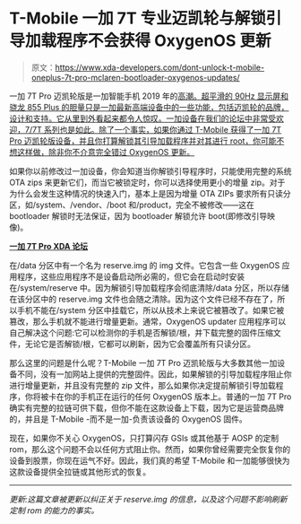 # T-Mobile 一加 7T 专业迈凯轮与解锁引导加载程序不会获得 OxygenOS 更新

> 原文：<https://www.xda-developers.com/dont-unlock-t-mobile-oneplus-7t-pro-mclaren-bootloader-oxygenos-updates/>

一加 7T Pro 迈凯轮版是一加智能手机 2019 年的[高潮。超平滑的 90Hz 显示屏和骁龙 855 Plus 的胆量只是一加最新高端设备中的一些功能，包括迈凯轮的品牌，设计和支持。它从里到外看起来都令人惊叹。一加设备在我们的论坛中非常受欢迎，7/7T 系列也是如此。除了一个事实，如果你通过 T-Mobile 获得了一加 7T Pro 迈凯轮版设备，并且你打算解锁其引导加载程序并对其进行 root，你可能不想这样做，除非你不介意完全错过 OxygenOS 更新。](https://www.xda-developers.com/oneplus-7t-pro-mclaren-edition-5g-t-mobile/)

如果你以前修改过一加设备，你会知道当你解锁引导程序时，只能使用完整的系统 OTA zips 来更新它们，而当它被锁定时，你可以选择使用更小的增量 zip。对于为什么会发生这种情况的快速入门，基本上是因为增量 OTA ZIPs 要求所有只读分区，如/system、/vendor、/boot 和/product，完全不被修改——这在 bootloader 解锁时无法保证，因为 bootloader 解锁允许 boot(即修改引导映像)。

**[一加 7T Pro XDA 论坛](https://forum.xda-developers.com/7t-pro)**

在/data 分区中有一个名为 reserve.img 的 img 文件。它包含一些 OxygenOS 应用程序，这些应用程序不是设备启动所必需的，但它会在启动时安装在/system/reserve 中。因为解锁引导加载程序会彻底清除/data 分区，所以存储在该分区中的 reserve.img 文件也会随之清除。因为这个文件已经不存在了，所以手机不能在/system 分区中挂载它，所以从技术上来说它被篡改了。如果它被篡改，那么手机就不能进行增量更新。通常，OxygenOS updater 应用程序可以自己解决这个问题:它可以检测你的手机是否解锁/根，并下载完整的固件压缩文件，无论它是否解锁/根，它都可以刷新，因为它会覆盖所有只读分区。

那么这里的问题是什么呢？T-Mobile 一加 7T Pro 迈凯轮版与大多数其他一加设备不同，没有一加网站上提供的完整固件。因此，如果解锁的引导加载程序阻止你进行增量更新，并且没有完整的 zip 文件，那么如果你决定提前解锁引导加载程序，你将被卡在你的手机正在运行的任何 OxygenOS 版本上。普通的一加 7T Pro 确实有完整的拉链可供下载，但你不能在这款设备上下载，因为它是运营商品牌的，并且是 T-Mobile -而不是一加-负责该设备的 OxygenOS 固件。

现在，如果你不关心 OxygenOS，只打算闪存 GSIs 或其他基于 AOSP 的定制 rom，那么这个问题不会以任何方式阻止你。然而，如果你曾经需要完全恢复你的设备到股票，你现在运气不好。因此，我们真的希望 T-Mobile 和一加能够很快为这款设备提供全拉链或其他形式的恢复。

* * *

*更新:这篇文章被更新以纠正关于 reserve.img 的信息，以及这个问题不影响刷新定制 rom 的能力的事实。*